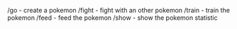 /go - create a pokemon 
/fight - fight with an other pokemon
/train - train the pokemon
/feed - feed the pokemon
/show - show the pokemon statistic
